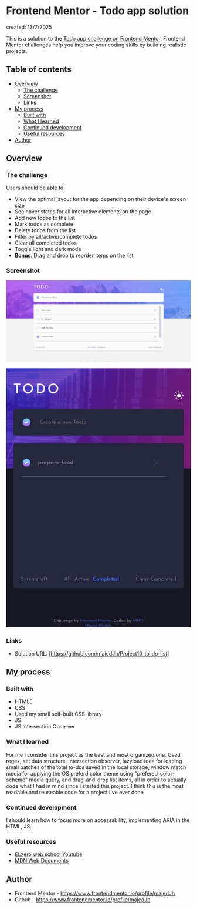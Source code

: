 # Frontend Mentor - Todo app solution

created: 13/7/2025

This is a solution to the [Todo app challenge on Frontend Mentor](https://www.frontendmentor.io/challenges/todo-app-Su1_KokOW). Frontend Mentor challenges help you improve your coding skills by building realistic projects. 

## Table of contents

- [Overview](#overview)
  - [The challenge](#the-challenge)
  - [Screenshot](#screenshot)
  - [Links](#links)
- [My process](#my-process)
  - [Built with](#built-with)
  - [What I learned](#what-i-learned)
  - [Continued development](#continued-development)
  - [Useful resources](#useful-resources)
- [Author](#author)

## Overview

### The challenge

Users should be able to:

- View the optimal layout for the app depending on their device's screen size
- See hover states for all interactive elements on the page
- Add new todos to the list
- Mark todos as complete
- Delete todos from the list
- Filter by all/active/complete todos
- Clear all completed todos
- Toggle light and dark mode
- **Bonus**: Drag and drop to reorder items on the list


### Screenshot

![](./Project%20Screenshots/Screenshot%202025-07-24%20001120.png)

![](./Project%20Screenshots/Screenshot%202025-07-24%20001150.png)

### Links

- Solution URL: [https://github.com/majedJh/Project10-to-do-list]

## My process

### Built with

- HTML5
- CSS
- Used my small self-built CSS library
- JS
- JS Intersection Observer

### What I learned

For me I consider this project as the best and most organized one. Used regex, set data structure, intersection observer, lazyload idea for loading small batches of the total to-dos saved in the local storage, window match media for applying the OS preferd color theme using "prefered-color-scheme" media query, and drag-and-drop list items, all in order to actually code what I had in mind since i started this project. I think this is the most readable and reuseable code for a project I've ever done.  

### Continued development

I should learn how to focus more on accessability, implementing ARIA in the HTML, JS.

### Useful resources

- [ELzero web school Youtube](https://www.youtube.com/@ElzeroWebSchool)
- [MDN Web Documents](https://developer.mozilla.org/en-US/)

## Author

- Frontend Mentor - https://www.frontendmentor.io/profile/majedJh
- Github - https://www.frontendmentor.io/profile/majedJh